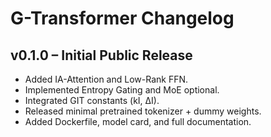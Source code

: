 # G-Transformer Changelog

## v0.1.0 – Initial Public Release
- Added IA-Attention and Low-Rank FFN.
- Implemented Entropy Gating and MoE optional.
- Integrated GIT constants (kI, ΔI).
- Released minimal pretrained tokenizer + dummy weights.
- Added Dockerfile, model card, and full documentation.
